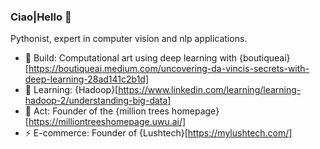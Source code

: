 ### Ciao|Hello 👋


Pythonist, expert in computer vision and nlp applications. 
- 🎨 Build: Computational art using deep learning with {boutiqueai}[https://boutiqueai.medium.com/uncovering-da-vincis-secrets-with-deep-learning-28ad141c2b1d] 
- 🌱 Learning: {Hadoop}[https://www.linkedin.com/learning/learning-hadoop-2/understanding-big-data]
- 🌳 Act: Founder of the {million trees homepage}[https://milliontreeshomepage.uwu.ai/]
- ⚡️ E-commerce: Founder of {Lushtech}[https://mylushtech.com/]




